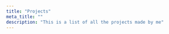 ```yaml
---
title: "Projects"
meta_title: ""
description: "This is a list of all the projects made by me"
---
```

